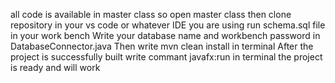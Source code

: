 all code is available in master class so open master class
then clone repository in your vs code or whatever IDE you are using 
run schema.sql file in your work bench 
Write your database name and workbench password in DatabaseConnector.java
Then write mvn clean install in terminal 
After the project is successfully built
write commant javafx:run in terminal 
the project is ready and will work
